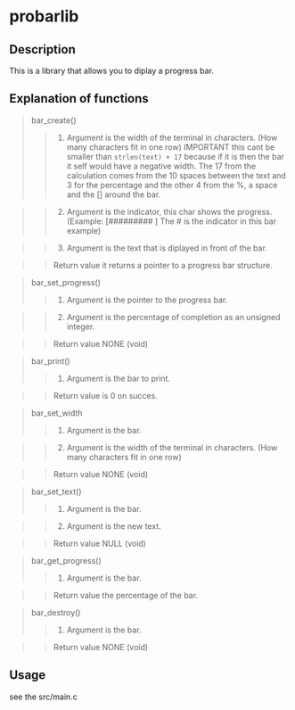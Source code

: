 # probarlib

## Description
This is a library that allows you to diplay a progress bar.

## Explanation of functions

> bar_create()
>
>> 1. Argument 
is the width of the terminal in characters. (How many characters fit in one row)
IMPORTANT this cant be smaller than `strlen(text) + 17` because if it is then the bar it self would have a negative width.
The 17 from the calculation comes from the 10 spaces between the text and 3 for the percentage and the other 4 from the %, a space and the [] around the bar.

>> 2. Argument
is the indicator, this char shows the progress. (Example: [#########        ] The # is the indicator in this bar example)

>> 3. Argument
is the text that is diplayed in front of the bar.

>> Return value
it returns a pointer to a progress bar structure.

> bar_set_progress()
>
>> 1. Argument
is the pointer to the progress bar.

>> 2. Argument
is the percentage of completion as an unsigned integer.

>> Return value
NONE (void)

> bar_print()
>
>> 1. Argument
is the bar to print.

>> Return value
is 0 on succes.

> bar_set_width
>
>> 1. Argument
is the bar.

>> 2. Argument
is the width of the terminal in characters. (How many characters fit in one row)

>> Return value
NONE (void)

> bar_set_text()
>
>> 1. Argument
is the bar.

>> 2. Argument
is the new text.

>> Return value
NULL (void)

> bar_get_progress()
>
>> 1. Argument
is the bar.

>> Return value
the percentage of the bar.

> bar_destroy()
>
>> 1. Argument
is the bar.

>> Return value
NONE (void)

## Usage
see the src/main.c
